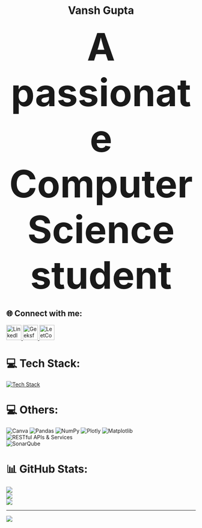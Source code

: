 <h1 align="center"><strong>Vansh Gupta</strong></h1>

<p align="center">
  <strong>
    <span style="font-size: 100px;">
      A passionate Computer Science student
    </span>
  </strong>
</p>



## 🌐 Connect with me:

<p align="left">
  <a href="https://www.linkedin.com/in/vansh-gupta16/" target="_blank">
    <img src="https://cdn.jsdelivr.net/gh/devicons/devicon/icons/linkedin/linkedin-original.svg" alt="LinkedIn" width="40" />
  </a>
  
  <a href="https://www.geeksforgeeks.org/user/vansh8qil/" target="_blank">
    <img src="https://upload.wikimedia.org/wikipedia/commons/4/43/GeeksforGeeks.svg" alt="GeeksforGeeks" width="40" />
  </a>

  <a href="https://leetcode.com/u/Vansh_1611" target="_blank">
    <img src="https://upload.wikimedia.org/wikipedia/commons/1/19/LeetCode_logo_black.png" alt="LeetCode" width="40" />
  </a>
</p>


# 💻 Tech Stack:
[![Tech Stack](https://skillicons.dev/icons?i=c,cpp,js,html,css,nodejs,react,express,mysql,mongodb,git,github,jenkins,docker,kubernetes,terraform,ansible,aws,prometheus,grafana,postman&perline=10)](https://skillicons.dev)


# 💻 Others:

 ![Canva](https://img.shields.io/badge/Canva-%2300C4CC.svg?style=for-the-badge&logo=Canva&logoColor=white) ![Pandas](https://img.shields.io/badge/pandas-%23150458.svg?style=for-the-badge&logo=pandas&logoColor=white) ![NumPy](https://img.shields.io/badge/numpy-%23013243.svg?style=for-the-badge&logo=numpy&logoColor=white) ![Plotly](https://img.shields.io/badge/Plotly-%233F4F75.svg?style=for-the-badge&logo=plotly&logoColor=white) ![Matplotlib](https://img.shields.io/badge/Matplotlib-%23ffffff.svg?style=for-the-badge&logo=Matplotlib&logoColor=black)  ![RESTful APIs & Services](https://img.shields.io/badge/RESTful%20APIs%20&%20Services-00BCD4?style=for-the-badge&logo=fastapi&logoColor=white)  
![SonarQube](https://img.shields.io/badge/SonarQube-4E9BCD?style=for-the-badge&logo=sonarqube&logoColor=white)

 
# 📊 GitHub Stats:
![](https://github-readme-stats.vercel.app/api?username=Vansh16GUPTA&theme=dark&hide_border=false&include_all_commits=false&count_private=false)<br/>
![](https://nirzak-streak-stats.vercel.app/?user=Vansh16GUPTA&theme=dark&hide_border=false)<br/>
![](https://github-readme-stats.vercel.app/api/top-langs/?username=Vansh16GUPTA&theme=dark&hide_border=false&include_all_commits=false&count_private=false&layout=compact)

---
[![](https://visitcount.itsvg.in/api?id=Vansh16GUPTA&icon=0&color=0)](https://visitcount.itsvg.in)

<!-- Proudly created with GPRM ( https://gprm.itsvg.in ) -->

<!--
**riyagarg11/riyagarg11** is a ✨ _special_ ✨ repository because its `README.md` (this file) appears on your GitHub profile.

Here are some ideas to get you started:

- 🔭 I’m currently working on ...
- 🌱 I’m currently learning ...
- 👯 I’m looking to collaborate on ...
- 🤔 I’m looking for help with ...
- 💬 Ask me about ...
- 📫 How to reach me: ...
- 😄 Pronouns: ...
- ⚡ Fun fact: ...
-->

